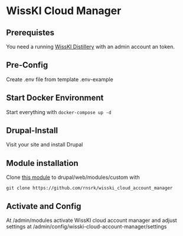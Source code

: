 # WissKI Cloud Manager

## Prerequistes
You need a running [WissKI Distillery](https://github.com/FAU-CDI/wisski-distillery) with an admin account an token.

## Pre-Config
Create .env file from template .env-example

## Start Docker Environment
Start everything with `docker-compose up -d`

## Drupal-Install
Visit your site and install Drupal

## Module installation
Clone [this module](https://github.com/rnsrk/wisski_cloud_account_manager) to drupal/web/modules/custom with

```
git clone https://github.com/rnsrk/wisski_cloud_account_manager
```

## Activate and Config
At /admin/modules activate WissKI cloud account manager and adjust settings at /admin/config/wisski-cloud-account-manager/settings

